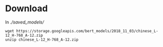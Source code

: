 # Download

In _./saved_models/_

```shell
wget https://storage.googleapis.com/bert_models/2018_11_03/chinese_L-12_H-768_A-12.zip
unzip chinese_L-12_H-768_A-12.zip
```
